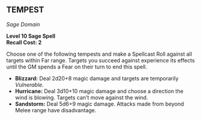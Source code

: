 ## TEMPEST  
_Sage Domain_

**Level 10 Sage Spell**  
**Recall Cost: 2**  

Choose one of the following tempests and make a Spellcast Roll against all targets within Far range. Targets you succeed against experience its effects until the GM spends a Fear on their turn to end this spell.  

- **Blizzard:** Deal 2d20+8 magic damage and targets are temporarily *Vulnerable.*  
- **Hurricane:** Deal 3d10+10 magic damage and choose a direction the wind is blowing. Targets can’t move against the wind.  
- **Sandstorm:** Deal 5d6+9 magic damage. Attacks made from beyond Melee range have disadvantage.

